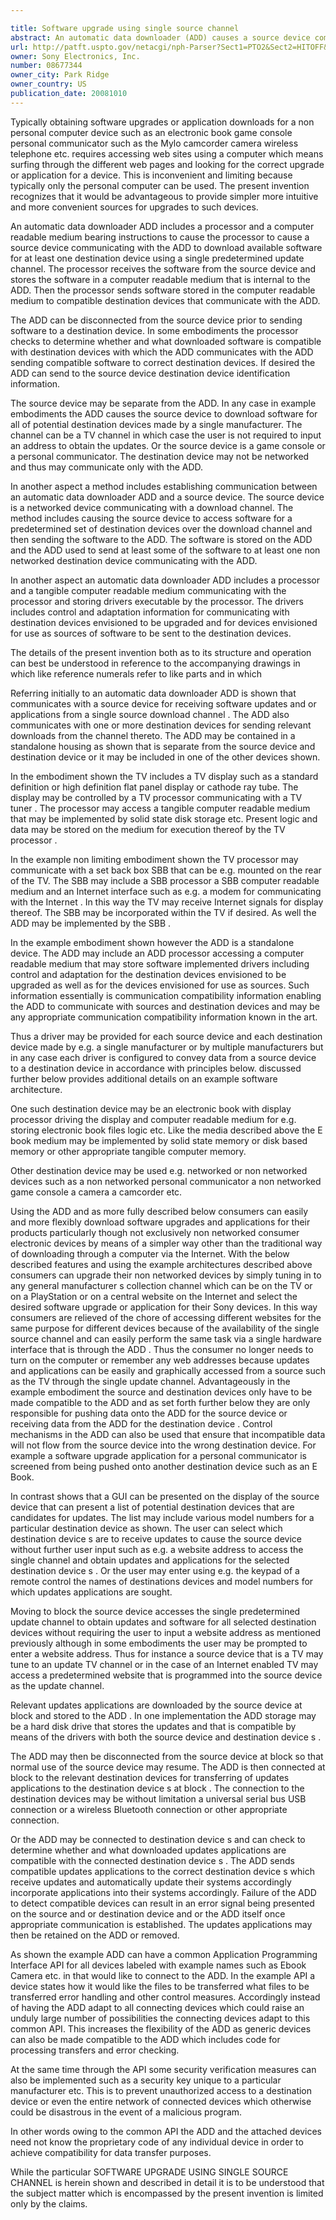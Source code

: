 ```yaml
---

title: Software upgrade using single source channel
abstract: An automatic data downloader (ADD) causes a source device communicating with the ADD to download available software for destination devices using a single predetermined update channel. The software is received by the ADD from the source device and stored. Upon connecting to destination device that is compatible with downloaded software, the ADD sends the software to the destination device.
url: http://patft.uspto.gov/netacgi/nph-Parser?Sect1=PTO2&Sect2=HITOFF&p=1&u=%2Fnetahtml%2FPTO%2Fsearch-adv.htm&r=1&f=G&l=50&d=PALL&S1=08677344&OS=08677344&RS=08677344
owner: Sony Electronics, Inc.
number: 08677344
owner_city: Park Ridge
owner_country: US
publication_date: 20081010
---
```

Typically obtaining software upgrades or application downloads for a non personal computer device such as an electronic book game console personal communicator such as the Mylo camcorder camera wireless telephone etc. requires accessing web sites using a computer which means surfing through the different web pages and looking for the correct upgrade or application for a device. This is inconvenient and limiting because typically only the personal computer can be used. The present invention recognizes that it would be advantageous to provide simpler more intuitive and more convenient sources for upgrades to such devices.

An automatic data downloader ADD includes a processor and a computer readable medium bearing instructions to cause the processor to cause a source device communicating with the ADD to download available software for at least one destination device using a single predetermined update channel. The processor receives the software from the source device and stores the software in a computer readable medium that is internal to the ADD. Then the processor sends software stored in the computer readable medium to compatible destination devices that communicate with the ADD.

The ADD can be disconnected from the source device prior to sending software to a destination device. In some embodiments the processor checks to determine whether and what downloaded software is compatible with destination devices with which the ADD communicates with the ADD sending compatible software to correct destination devices. If desired the ADD can send to the source device destination device identification information.

The source device may be separate from the ADD. In any case in example embodiments the ADD causes the source device to download software for all of potential destination devices made by a single manufacturer. The channel can be a TV channel in which case the user is not required to input an address to obtain the updates. Or the source device is a game console or a personal communicator. The destination device may not be networked and thus may communicate only with the ADD.

In another aspect a method includes establishing communication between an automatic data downloader ADD and a source device. The source device is a networked device communicating with a download channel. The method includes causing the source device to access software for a predetermined set of destination devices over the download channel and then sending the software to the ADD. The software is stored on the ADD and the ADD used to send at least some of the software to at least one non networked destination device communicating with the ADD.

In another aspect an automatic data downloader ADD includes a processor and a tangible computer readable medium communicating with the processor and storing drivers executable by the processor. The drivers includes control and adaptation information for communicating with destination devices envisioned to be upgraded and for devices envisioned for use as sources of software to be sent to the destination devices.

The details of the present invention both as to its structure and operation can best be understood in reference to the accompanying drawings in which like reference numerals refer to like parts and in which 

Referring initially to an automatic data downloader ADD is shown that communicates with a source device for receiving software updates and or applications from a single source download channel . The ADD also communicates with one or more destination devices for sending relevant downloads from the channel thereto. The ADD may be contained in a standalone housing as shown that is separate from the source device and destination device or it may be included in one of the other devices shown.

In the embodiment shown the TV includes a TV display such as a standard definition or high definition flat panel display or cathode ray tube. The display may be controlled by a TV processor communicating with a TV tuner . The processor may access a tangible computer readable medium that may be implemented by solid state disk storage etc. Present logic and data may be stored on the medium for execution thereof by the TV processor .

In the example non limiting embodiment shown the TV processor may communicate with a set back box SBB that can be e.g. mounted on the rear of the TV. The SBB may include a SBB processor a SBB computer readable medium and an Internet interface such as e.g. a modem for communicating with the Internet . In this way the TV may receive Internet signals for display thereof. The SBB may be incorporated within the TV if desired. As well the ADD may be implemented by the SBB .

In the example embodiment shown however the ADD is a standalone device. The ADD may include an ADD processor accessing a computer readable medium that may store software implemented drivers including control and adaptation for the destination devices envisioned to be upgraded as well as for the devices envisioned for use as sources. Such information essentially is communication compatibility information enabling the ADD to communicate with sources and destination devices and may be any appropriate communication compatibility information known in the art.

Thus a driver may be provided for each source device and each destination device made by e.g. a single manufacturer or by multiple manufacturers but in any case each driver is configured to convey data from a source device to a destination device in accordance with principles below. discussed further below provides additional details on an example software architecture.

One such destination device may be an electronic book with display processor driving the display and computer readable medium for e.g. storing electronic book files logic etc. Like the media described above the E book medium may be implemented by solid state memory or disk based memory or other appropriate tangible computer memory.

Other destination device may be used e.g. networked or non networked devices such as a non networked personal communicator a non networked game console a camera a camcorder etc.

Using the ADD and as more fully described below consumers can easily and more flexibly download software upgrades and applications for their products particularly though not exclusively non networked consumer electronic devices by means of a simpler way other than the traditional way of downloading through a computer via the Internet. With the below described features and using the example architectures described above consumers can upgrade their non networked devices by simply tuning in to any general manufacturer s collection channel which can be on the TV or on a PlayStation or on a central website on the Internet and select the desired software upgrade or application for their Sony devices. In this way consumers are relieved of the chore of accessing different websites for the same purpose for different devices because of the availability of the single source channel and can easily perform the same task via a single hardware interface that is through the ADD . Thus the consumer no longer needs to turn on the computer or remember any web addresses because updates and applications can be easily and graphically accessed from a source such as the TV through the single update channel. Advantageously in the example embodiment the source and destination devices only have to be made compatible to the ADD and as set forth further below they are only responsible for pushing data onto the ADD for the source device or receiving data from the ADD for the destination device . Control mechanisms in the ADD can also be used that ensure that incompatible data will not flow from the source device into the wrong destination device. For example a software upgrade application for a personal communicator is screened from being pushed onto another destination device such as an E Book.

In contrast shows that a GUI can be presented on the display of the source device that can present a list of potential destination devices that are candidates for updates. The list may include various model numbers for a particular destination device as shown. The user can select which destination device s are to receive updates to cause the source device without further user input such as e.g. a website address to access the single channel and obtain updates and applications for the selected destination device s . Or the user may enter using e.g. the keypad of a remote control the names of destinations devices and model numbers for which updates applications are sought.

Moving to block the source device accesses the single predetermined update channel to obtain updates and software for all selected destination devices without requiring the user to input a website address as mentioned previously although in some embodiments the user may be prompted to enter a website address. Thus for instance a source device that is a TV may tune to an update TV channel or in the case of an Internet enabled TV may access a predetermined website that is programmed into the source device as the update channel.

Relevant updates applications are downloaded by the source device at block and stored to the ADD . In one implementation the ADD storage may be a hard disk drive that stores the updates and that is compatible by means of the drivers with both the source device and destination device s .

The ADD may then be disconnected from the source device at block so that normal use of the source device may resume. The ADD is then connected at block to the relevant destination devices for transferring of updates applications to the destination device s at block . The connection to the destination devices may be without limitation a universal serial bus USB connection or a wireless Bluetooth connection or other appropriate connection.

Or the ADD may be connected to destination device s and can check to determine whether and what downloaded updates applications are compatible with the connected destination device s . The ADD sends compatible updates applications to the correct destination device s which receive updates and automatically update their systems accordingly incorporate applications into their systems accordingly. Failure of the ADD to detect compatible devices can result in an error signal being presented on the source and or destination device and or the ADD itself once appropriate communication is established. The updates applications may then be retained on the ADD or removed.

As shown the example ADD can have a common Application Programming Interface API for all devices labeled with example names such as Ebook Camera etc. in that would like to connect to the ADD. In the example API a device states how it would like the files to be transferred what files to be transferred error handling and other control measures. Accordingly instead of having the ADD adapt to all connecting devices which could raise an unduly large number of possibilities the connecting devices adapt to this common API. This increases the flexibility of the ADD as generic devices can also be made compatible to the ADD which includes code for processing transfers and error checking.

At the same time through the API some security verification measures can also be implemented such as a security key unique to a particular manufacturer etc. This is to prevent unauthorized access to a destination device or even the entire network of connected devices which otherwise could be disastrous in the event of a malicious program.

In other words owing to the common API the ADD and the attached devices need not know the proprietary code of any individual device in order to achieve compatibility for data transfer purposes.

While the particular SOFTWARE UPGRADE USING SINGLE SOURCE CHANNEL is herein shown and described in detail it is to be understood that the subject matter which is encompassed by the present invention is limited only by the claims.

